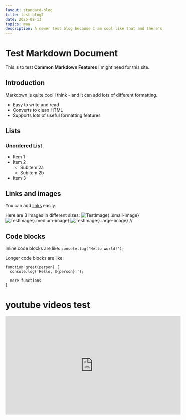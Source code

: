 ```yaml
---
layout: standard-blog
title: test-blog2
date: 2025-08-13
topics: maa
description: A newer test blog because I am cool like that and there's nothing else to say about it what can we even do it about it :) 
---
```


# Test Markdown Document

This is to test **Common Markdown Features** I might need for this site.

## Introduction

Markdown is quite cool i think - and it can add lots of different formatting.

 - Easy to write and read
 - Converts to clean HTML
 - Supports lots of useful formatting features

## Lists

### Unordered List

- Item 1
- Item 2
    - Subitem 2a
    - Subitem 2b
- Item 3

## Links and images

You can add [links](https://gabrielwright.xyz) easily.

Here are 3 images in different sizes:
![TestImage]({{site.baseurl}}/assets/images/memoriesOfMurder.jpg){:.small-image}
![TestImage]({{site.baseurl}}/assets/images/memoriesOfMurder.jpg){:.medium-image}
![TestImage]({{site.baseurl}}/assets/images/memoriesOfMurder.jpg){:.large-image}
//
## Code blocks

  Inline code blocks are like: `console.log('Hello world!');`

  Longer code blocks are like:
  
  ```
  function greet(person) {
    console.log('Hello, ${person}!');
    
    more functions
  }
  ```

  # youtube videos test
<div class="youtube-player">
<iframe width="560" height="315" src="https://www.youtube.com/embed/OgsHl7_KB6o?si=rRo4QDJWly3uFH5X" title="YouTube video player" frameborder="0" allow="accelerometer; autoplay; clipboard-write; encrypted-media; gyroscope; picture-in-picture; web-share" referrerpolicy="strict-origin-when-cross-origin" allowfullscreen></iframe>
</div>